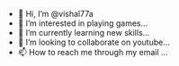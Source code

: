 - 👋 Hi, I’m @vishal77a
- 👀 I’m interested in playing games...
- 🌱 I’m currently learning new skills...
- 💞️ I’m looking to collaborate on youtube...
- 📫 How to reach me through my email ...

<!---
vishal77a/vishal77a is a ✨ special ✨ repository because its `README.md` (this file) appears on your GitHub profile.
You can click the Preview link to take a look at your changes.
--->
